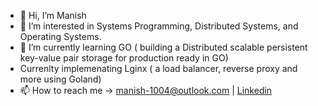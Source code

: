 - 👋 Hi, I’m Manish
- 👀 I’m interested in Systems Programming, Distributed Systems, and Operating Systems.
- 🌱 I’m currently learning GO ( building a Distributed scalable persistent key-value pair storage for production ready in GO)
- Currenlty implemenating Lginx ( a load balancer, reverse proxy and more using Goland)
- 📫 How to reach me -> manish-1004@outlook.com | [Linkedin](https://linkedin.com/in/manish1004)

<!---
gods-mack/gods-mack is a ✨ special ✨ repository because its `README.md` (this file) appears on your GitHub profile.
You can click the Preview link to take a look at your changes.
--->
